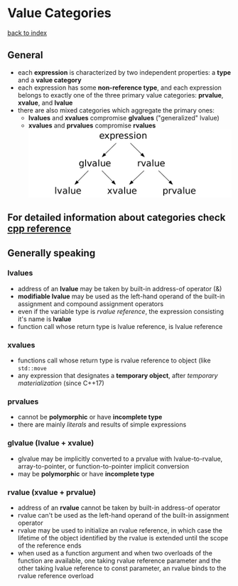 # Value Categories
[back to index](../README.md)

## General
- each **expression** is characterized by two independent properties: a **type** and a **value category**
- each expression has some **non-reference type**, and each expression belongs to exactly one of the three primary value categories: **prvalue**, **xvalue**, and **lvalue**
- there are also mixed categories which aggregate the primary ones:
  - **lvalues** and **xvalues** compromise **glvalues** ("generalized" lvalue)
  - **xvalues** and **prvalues** compromise **rvalues**
    ![value categories](../res/valueCategories.jpg)

## For detailed information about categories check [cpp reference](https://en.cppreference.com/w/cpp/language/value_category)

## Generally speaking 
### lvalues
- address of an **lvalue** may be taken by built-in address-of operator (&)
- **modifiable lvalue** may be used as the left-hand operand of the built-in assignment and compound assignment operators
- even if the variable type is *rvalue reference*, the expression consisting it's name is **lvalue**
- function call whose return type is lvalue reference, is lvalue reference


### xvalues
- functions call whose return type is rvalue reference to object (like `std::move`
- any expression that designates a **temporary object**, after *temporary materialization* (since C++17)

### prvalues
- cannot be **polymorphic** or have **incomplete type**
- there are mainly *literals* and results of simple expressions

### glvalue (lvalue + xvalue)
- glvalue may be implicitly converted to a prvalue with lvalue-to-rvalue, array-to-pointer, or function-to-pointer implicit conversion
- may be **polymorphic** or have **incomplete type**

### rvalue (xvalue + prvalue)
- address of an **rvalue** cannot be taken by built-in address-of operator
- rvalue can't be used as the left-hand operand of the built-in assignment operator
- rvalue may be used to initialize an rvalue reference, in which case the lifetime of the object identified by the rvalue is extended until the scope of the reference ends
- when used as a function argument and when two overloads of the function are available, one taking rvalue reference parameter and the other taking lvalue reference to const parameter, an rvalue binds to the rvalue reference overload